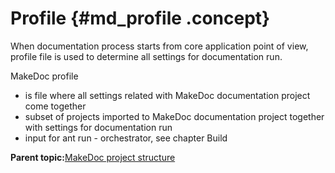 # Profile {#md_profile .concept}

When documentation process starts from core application point of view, profile file is used to determine all settings for documentation run.

MakeDoc profile

-   is file where all settings related with MakeDoc documentation project come together
-   subset of projects imported to MakeDoc documentation project together with settings for documentation run
-   input for ant run - orchestrator, see chapter Build

**Parent topic:**[MakeDoc project structure](../../core/makedoc_project_structure/md_project_structure.md)

